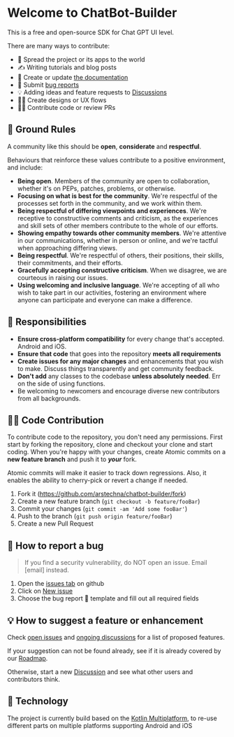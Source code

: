 # Welcome to ChatBot-Builder

This is a free and open-source SDK for Chat GPT UI level.

There are many ways to contribute:

* 📣 Spread the project or its apps to the world
* ✍️ Writing tutorials and blog posts
* 📝 Create or update [the documentation](https://github.com/arstechna/chatbot-builder/wiki)
* 🐛 Submit [bug reports](https://github.com/arstechna/chatbot-builder/issues)
* 💡 Adding ideas and feature requests to [Discussions](https://github.com/arstechna/chatbot-builder/discussions)
* 👩‍🎨 Create designs or UX flows
* 🧑‍💻 Contribute code or review PRs

## 📜 Ground Rules

A community like this should be **open**, **considerate** and **respectful**.

Behaviours that reinforce these values contribute to a positive environment, and include:

* **Being open**. Members of the community are open to collaboration, whether it's on PEPs, patches, problems, or otherwise.
* **Focusing on what is best for the community**. We're respectful of the processes set forth in the community, and we work within them.
* **Being respectful of differing viewpoints and experiences**. We're receptive to constructive comments and criticism, as the experiences and skill sets of other members contribute to the whole of our efforts.
* **Showing empathy towards other community members**. We're attentive in our communications, whether in person or online, and we're tactful when approaching differing views.
* **Being respectful**. We're respectful of others, their positions, their skills, their commitments, and their efforts.
* **Gracefully accepting constructive criticism**. When we disagree, we are courteous in raising our issues.
* **Using welcoming and inclusive language**. We're accepting of all who wish to take part in our activities, fostering an environment where anyone can participate and everyone can make a difference.

## 🤝 Responsibilities

* **Ensure cross-platform compatibility** for every change that's accepted. Android and iOS.
* **Ensure that code** that goes into the repository **meets all requirements**
* **Create issues for any major changes** and enhancements that you wish to make. Discuss things transparently and get community feedback.
* **Don't add** any classes to the codebase **unless absolutely needed**. Err on the side of using functions.
* Be welcoming to newcomers and encourage diverse new contributors from all backgrounds.

## 🧑‍💻 Code Contribution

To contribute code to the repository, you don't need any permissions.
First start by forking the repository, clone and checkout your clone and start coding.
When you're happy with your changes, create Atomic commits on a **new feature branch** and push it to ***your*** fork.

Atomic commits will make it easier to track down regressions. Also, it enables the ability to cherry-pick or revert a change if needed.

1. Fork it (https://github.com/arstechna/chatbot-builder/fork)
2. Create a new feature branch (`git checkout -b feature/fooBar`)
3. Commit your changes (`git commit -am 'Add some fooBar'`)
4. Push to the branch (`git push origin feature/fooBar`)
5. Create a new Pull Request


## 🐛 How to report a bug

> If you find a security vulnerability, do NOT open an issue. Email [email] instead.

1. Open the [issues tab](https://github.com/arstechna/chatbot-builder/issues) on github
2. Click on [New issue](https://github.com/arstechna/chatbot-builder/issues/new/choose)
3. Choose the bug report 🐛 template and fill out all required fields


## 💡 How to suggest a feature or enhancement

Check [open issues](https://github.com/arstechna/chatbot-builder/issues) and [ongoing discussions](https://github.com/arstechna/chatbot-builder/discussions) for a list of proposed features.

If your suggestion can not be found already, see if it is already covered by our [Roadmap](https://github.com/arstechna/chatbot-builder#roadmap).

Otherwise, start a new [Discussion](https://github.com/arstechna/chatbot-builder/discussions) and see what other users and contributors think.


## 💾 Technology

The project is currently build based on the [Kotlin Multiplatform](https://kotlinlang.org/docs/multiplatform.html),
to re-use different parts on multiple platforms supporting Android and iOS